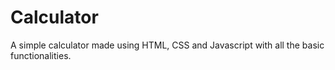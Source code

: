 # Calculator
A simple calculator made using HTML, CSS and Javascript with all the basic functionalities. 


